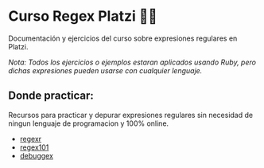 # Curso Regex Platzi :wrench::page_facing_up:

Documentación y ejercicios del curso sobre expresiones regulares en Platzi.

*Nota: Todos los ejercicios o ejemplos estaran aplicados usando Ruby, pero dichas expresiones pueden usarse con cualquier lenguaje.*

## Donde practicar:

Recursos para practicar y depurar expresiones regulares sin necesidad de ningun lenguaje de programacion y 100% online.
- [regexr](https://regexr.com/)
- [regex101](https://regex101.com/)
- [debuggex](https://www.debuggex.com/)



